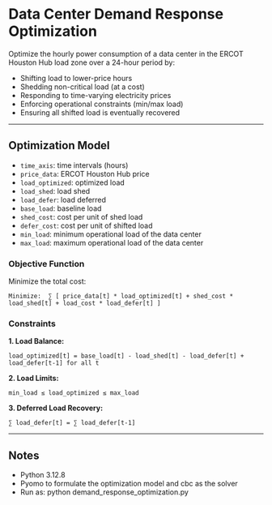 
# Data Center Demand Response Optimization

Optimize the hourly power consumption of a data center in the ERCOT Houston Hub load zone over a 24-hour period by:

- Shifting load to lower-price hours  
- Shedding non-critical load (at a cost)  
- Responding to time-varying electricity prices  
- Enforcing operational constraints (min/max load)  
- Ensuring all shifted load is eventually recovered

---

## Optimization Model

- `time_axis`: time intervals (hours)
- `price_data`: ERCOT Houston Hub price 
- `load_optimized`: optimized load
- `load_shed`: load shed 
- `load_defer`: load deferred 
- `base_load`: baseline load
- `shed_cost`: cost per unit of shed load
- `defer_cost`: cost per unit of shifted load
- `min_load`: minimum operational load of the data center
- `max_load`: maximum operational load of the data center

### Objective Function

Minimize the total cost:

```
Minimize:  ∑ [ price_data[t] * load_optimized[t] + shed_cost * load_shed[t] + load_cost * load_defer[t] ]
```

### Constraints

**1. Load Balance:**

```
load_optimized[t] = base_load[t] - load_shed[t] - load_defer[t] + load_defer[t-1] for all t
```

**2. Load Limits:**

```
min_load ≤ load_optimized ≤ max_load
```

**3. Deferred Load Recovery:**

```
∑ load_defer[t] = ∑ load_defer[t-1]
```

---

## Notes
- Python 3.12.8
- Pyomo to formulate the optimization model and cbc as the solver
- Run as: python demand_response_optimization.py